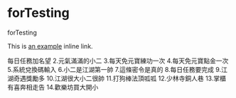 # forTesting
forTesting


This is [an example](fb-messenger://account) inline link.

每日任務加名望
2.元氣滿滿的小二
3.每天免元寶練功一次
4.每天免元寶點金一次
5.系統兌換碼輸入
6.小二是江湖第一帥
7.這條密令是真的
8.每日任務要完成
9.江湖奇遇獎勵多
10.江湖很大小二很帥
11.打狗棒法頂呱呱
12.少林寺銅人巷
13.掌櫃有喜奔相走告
14.歡樂坊買大開小
